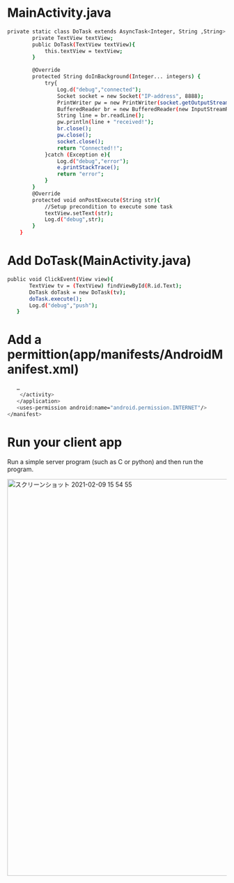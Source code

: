 # MainActivity.java
```bash
private static class DoTask extends AsyncTask<Integer, String ,String> {
        private TextView textView;
        public DoTask(TextView textView){
            this.textView = textView;
        }

        @Override
        protected String doInBackground(Integer... integers) {
            try{
                Log.d("debug","connected");
                Socket socket = new Socket("IP-address", 8888);
                PrintWriter pw = new PrintWriter(socket.getOutputStream(), true);
                BufferedReader br = new BufferedReader(new InputStreamReader(socket.getInputStream()));
                String line = br.readLine();
                pw.println(line + "received!");
                br.close();
                pw.close();
                socket.close();
                return "Connected!!";
            }catch (Exception e){
                Log.d("debug","error");
                e.printStackTrace();
                return "error";
            }
        }
        @Override
        protected void onPostExecute(String str){
            //Setup precondition to execute some task
            textView.setText(str);
            Log.d("debug",str);
        }
    }
```
 
# Add DoTask(MainActivity.java)
 ```bash
 public void ClickEvent(View view){
        TextView tv = (TextView) findViewById(R.id.Text);
        DoTask doTask = new DoTask(tv);
        doTask.execute();
        Log.d("debug","push");
    }
 ```
 # Add a permittion(app/manifests/AndroidManifest.xml)
 
 ```bash
    …
     </activity>
    </application>
    <uses-permission android:name="android.permission.INTERNET"/>
</manifest>

 ```
# Run your client app

Run a simple server program (such as C or python) and then run the program.

<img width="908" alt="スクリーンショット 2021-02-09 15 54 55" src="https://user-images.githubusercontent.com/50857020/107686338-70772100-6ce8-11eb-8a96-3fbc7eaa65e6.png">


